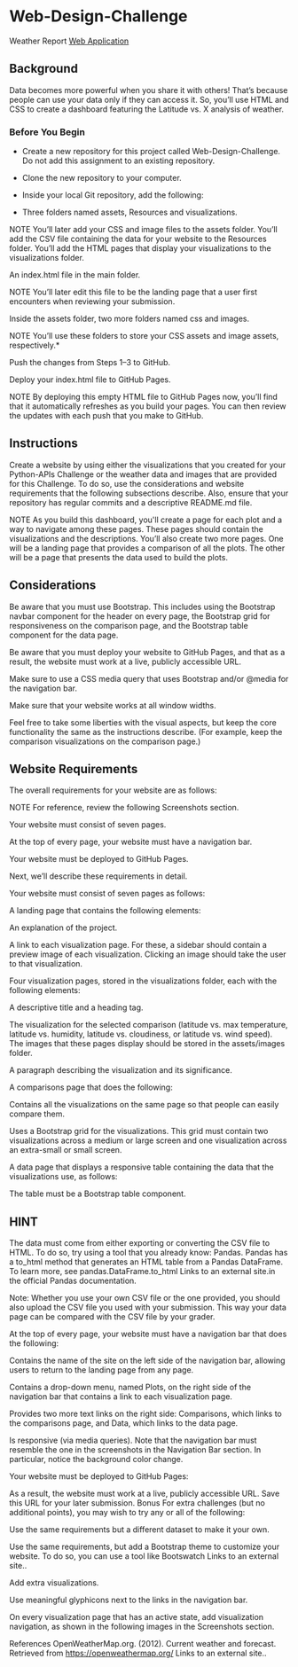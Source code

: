 # Web-Design-Challenge
Weather Report [Web Application](https://github.com/Yuteng0927/Web-Design-Challenge)

## Background
Data becomes more powerful when you share it with others! That’s because people can use your data only if they can access it. So, you’ll use HTML and CSS to create a dashboard featuring the Latitude vs. X analysis of weather.

### Before You Begin
* Create a new repository for this project called Web-Design-Challenge. Do not add this assignment to an existing repository.

* Clone the new repository to your computer.

* Inside your local Git repository, add the following:

* Three folders named assets, Resources and visualizations.

NOTE
You’ll later add your CSS and image files to the assets folder. You’ll add the CSV file containing the data for your website to the Resources folder. You’ll add the HTML pages that display your visualizations to the visualizations folder.

An index.html file in the main folder.

NOTE
You’ll later edit this file to be the landing page that a user first encounters when reviewing your submission.

Inside the assets folder, two more folders named css and images.

NOTE
You’ll use these folders to store your CSS assets and image assets, respectively.*

Push the changes from Steps 1–3 to GitHub.

Deploy your index.html file to GitHub Pages.

NOTE
By deploying this empty HTML file to GitHub Pages now, you’ll find that it automatically refreshes as you build your pages. You can then review the updates with each push that you make to GitHub.

## Instructions
Create a website by using either the visualizations that you created for your Python-APIs Challenge or the weather data and images that are provided for this Challenge. To do so, use the considerations and website requirements that the following subsections describe. Also, ensure that your repository has regular commits and a descriptive README.md file.

NOTE
As you build this dashboard, you'll create a page for each plot and a way to navigate among these pages. These pages should contain the visualizations and the descriptions. You’ll also create two more pages. One will be a landing page that provides a comparison of all the plots. The other will be a page that presents the data used to build the plots.

## Considerations
Be aware that you must use Bootstrap. This includes using the Bootstrap navbar component for the header on every page, the Bootstrap grid for responsiveness on the comparison page, and the Bootstrap table component for the data page.

Be aware that you must deploy your website to GitHub Pages, and that as a result, the website must work at a live, publicly accessible URL.

Make sure to use a CSS media query that uses Bootstrap and/or @media for the navigation bar.

Make sure that your website works at all window widths.

Feel free to take some liberties with the visual aspects, but keep the core functionality the same as the instructions describe. (For example, keep the comparison visualizations on the comparison page.)

## Website Requirements
The overall requirements for your website are as follows:

NOTE
For reference, review the following Screenshots section.

Your website must consist of seven pages.

At the top of every page, your website must have a navigation bar.

Your website must be deployed to GitHub Pages.

Next, we’ll describe these requirements in detail.

Your website must consist of seven pages as follows:

A landing page that contains the following elements:

An explanation of the project.

A link to each visualization page. For these, a sidebar should contain a preview image of each visualization. Clicking an image should take the user to that visualization.

Four visualization pages, stored in the visualizations folder, each with the following elements:

A descriptive title and a heading tag.

The visualization for the selected comparison (latitude vs. max temperature, latitude vs. humidity, latitude vs. cloudiness, or latitude vs. wind speed). The images that these pages display should be stored in the assets/images folder.

A paragraph describing the visualization and its significance.

A comparisons page that does the following:

Contains all the visualizations on the same page so that people can easily compare them.

Uses a Bootstrap grid for the visualizations. This grid must contain two visualizations across a medium or large screen and one visualization across an extra-small or small screen.

A data page that displays a responsive table containing the data that the visualizations use, as follows:

The table must be a Bootstrap table component.

## HINT
The data must come from either exporting or converting the CSV file to HTML. To do so, try using a tool that you already know: Pandas. Pandas has a to_html method that generates an HTML table from a Pandas DataFrame. To learn more, see pandas.DataFrame.to_html Links to an external site.in the official Pandas documentation.

Note: Whether you use your own CSV file or the one provided, you should also upload the CSV file you used with your submission. This way your data page can be compared with the CSV file by your grader.

At the top of every page, your website must have a navigation bar that does the following:

Contains the name of the site on the left side of the navigation bar, allowing users to return to the landing page from any page.

Contains a drop-down menu, named Plots, on the right side of the navigation bar that contains a link to each visualization page.

Provides two more text links on the right side: Comparisons, which links to the comparisons page, and Data, which links to the data page.

Is responsive (via media queries). Note that the navigation bar must resemble the one in the screenshots in the Navigation Bar section. In particular, notice the background color change.

Your website must be deployed to GitHub Pages:

As a result, the website must work at a live, publicly accessible URL. Save this URL for your later submission.
Bonus
For extra challenges (but no additional points), you may wish to try any or all of the following:

Use the same requirements but a different dataset to make it your own.

Use the same requirements, but add a Bootstrap theme to customize your website. To do so, you can use a tool like Bootswatch Links to an external site..

Add extra visualizations.

Use meaningful glyphicons next to the links in the navigation bar.

On every visualization page that has an active state, add visualization navigation, as shown in the following images in the Screenshots section.


References
OpenWeatherMap.org. (2012). Сurrent weather and forecast. Retrieved from https://openweathermap.org/ Links to an external site..

